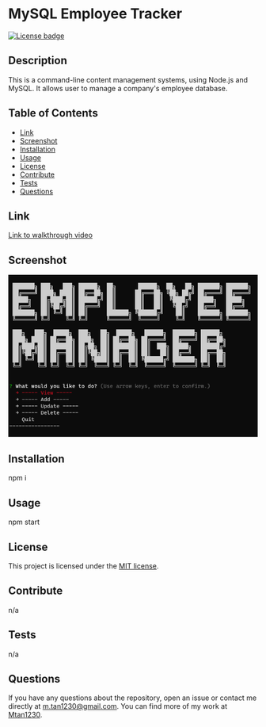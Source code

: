# MySQL Employee Tracker  

[![License badge](https://img.shields.io/badge/liscense-MIT-blue)](./LICENSE)  

## Description  

This is a command-line content management systems, using Node.js and MySQL. It allows user to manage a company's employee database.  

## Table of Contents  
- [Link](#link)
- [Screenshot](#screenshot)
- [Installation](#installation)
- [Usage](#usage)
- [License](#license)
- [Contribute](#contribute)
- [Tests](#tests)
- [Questions](#questions)  

## Link

[Link to walkthrough video](https://drive.google.com/file/d/1Aol5pWczUYsGpzKeTd04_8WQRzsdzoOm/view)

## Screenshot

![screen-capture](Assets/screencapture.png)

## Installation  

npm i  

## Usage  

npm start  

## License  

This project is licensed under the [MIT license](LICENSE).  

## Contribute  

n/a  

## Tests  

n/a  

## Questions  

If you have any questions about the repository, open an issue or contact me directly at [m.tan1230@gmail.com](mailto:m.tan1230@gmail.com). You can find more of my work at [Mtan1230](https://github.com/Mtan1230).
